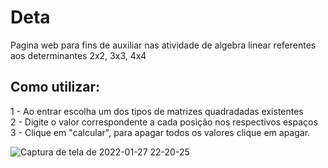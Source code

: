 # Deta
Pagina web para fins de auxiliar nas atividade de algebra linear referentes aos determinantes 2x2, 3x3, 4x4

## Como utilizar:
1 - Ao entrar escolha um dos tipos de matrizes quadradadas existentes
<br>
2 - Digite o valor correspondente a cada posição nos respectivos espaços
<br>
3 - Clique em "calcular", para apagar todos os valores clique em apagar.


![Captura de tela de 2022-01-27 22-20-25](https://user-images.githubusercontent.com/59967704/151470358-667dc6f0-2255-4fd8-a0e0-d2a333f5a767.png)
